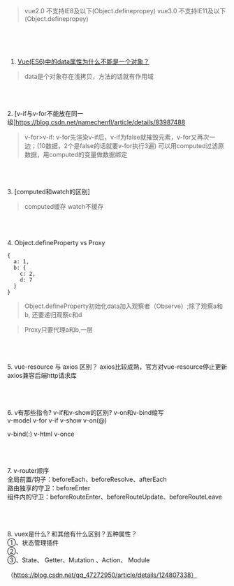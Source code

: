 ﻿> vue2.0 不支持IE8及以下(Object.definepropey)
> vue3.0 不支持IE11及以下(Object.definepropey)



<br/><br/><br/>
1. [Vue(ES6)中的data属性为什么不能是一个对象？](https://blog.csdn.net/sinat_17775997/article/details/83757985)
> data是个对象存在浅拷贝，方法的话就有作用域



<br/><br/><br/>
2. [v-if与v-for不能放在同一级]https://blog.csdn.net/namechenfl/article/details/83987488
> v-for>v-if: v-for先渲染v-if后，v-if为false就摧毁元素，v-for又再次一边；(10数据，2个是false的话就要v-for执行3遍)
> 可以用computed过滤原数据，用computed的变量做数据绑定



<br/><br/><br/>
3. [computed和watch的区别]
> computed缓存
> watch不缓存



<br/><br/><br/>
4. Object.defineProperty  vs  Proxy

```
{
  a: 1,
  b: {
    c: 2,
    d: 7
  }
}
```

> Object.defineProperty初始化data加入观察者（Observe）;除了观察a和b, 还要递归观察c和d

> Proxy只要代理a和b,一层



<br/><br/><br/>
5. vue-resource 与 axios 区别？
axios比较成熟，官方对vue-resource停止更新
axios兼容后端http请求库



<br/><br/><br/>
6. v有那些指令? v-if和v-show的区别? v-on和v-bind缩写<br/>
v-model     v-for     v-if     v-show     v-on(@)<br/>

v-bind(:)     v-html     v-once<br/>



<br/><br/><br/>
7. v-router顺序<br/>
全局前置/钩子：beforeEach、beforeResolve、afterEach<br/>
路由独享的守卫：beforeEnter<br/>
组件内的守卫：beforeRouteEnter、beforeRouteUpdate、beforeRouteLeave<br/>



<br/><br/><br/>
8. vuex是什么? 和其他有什么区别？五种属性？<br/>
①、状态管理插件<br/>
②、<br/>
③、State、 Getter、Mutation 、Action、 Module<br/>

（https://blog.csdn.net/qq_47272950/article/details/124807338）